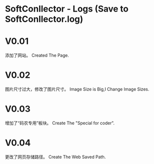 # SoftConllector - Logs (Save to SoftConllector.log)
# V0.01
添加了网站。 Created The Page.
# V0.02
图片尺寸过大，修改了图片尺寸。 Image Size is Big,I Change Image Sizes.
# V0.03
增加了“码农专用”板块。 Create The "Special for coder".
# V0.04
更改了网页存储路径。 Create The Web Saved Path.
